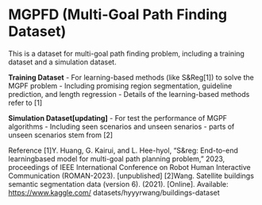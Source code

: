 # MGPFD (Multi-Goal Path Finding Dataset)
This is a dataset for multi-goal path finding problem, including a training dataset and a simulation dataset.


************Training Dataset************
    - For learning-based methods (like S&Reg[1]) to solve the MGPF problem
    - Including promising region segmentation, guideline prediction, and length regression
    - Details of the learning-based methods refer to [1]
    
    
    
************Simulation Dataset[updating]************
    - For test the performance of MGPF algorithms
    - Including seen scenarios and unseen senarios
    - parts of unseen scenarios stem from [2]
    
    
    
    
Reference 
[1]Y. Huang, G. Kairui, and L. Hee-hyol, “S&reg: End-to-end learningbased
model for multi-goal path planning problem,” 2023, proceedings
of IEEE International Conference on Robot Human Interactive Communication
(ROMAN-2023). [unpublished]
[2]Wang. Satellite buildings semantic segmentation data (version
6). (2021). [Online]. Available: https://www.kaggle.com/
datasets/hyyyrwang/buildings-dataset
